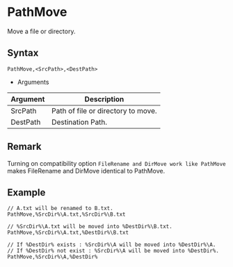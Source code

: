 # PathMove

Move a file or directory.

## Syntax

```pebakery
PathMove,<SrcPath>,<DestPath>
```

- Arguments

| Argument | Description |
| --- | --- |
| SrcPath | Path of file or directory to move. |
| DestPath | Destination Path. |

## Remark

Turning on compatibility option `FileRename and DirMove work like PathMove` makes FileRename and DirMove identical to PathMove.

## Example

```pebakery
// A.txt will be renamed to B.txt.
PathMove,%SrcDir%\A.txt,%SrcDir%\B.txt
```

```pebakery
// %SrcDir%\A.txt will be moved into %DestDir%\B.txt.
PathMove,%SrcDir%\A.txt,%DestDir%\B.txt
```

```pebakery
// If %DestDir% exists : %SrcDir%\A will be moved into %DestDir%\A.
// If %DestDir% not exist : %SrcDir%\A will be moved into %DestDir%.
PathMove,%SrcDir%\A,%DestDir%
```
